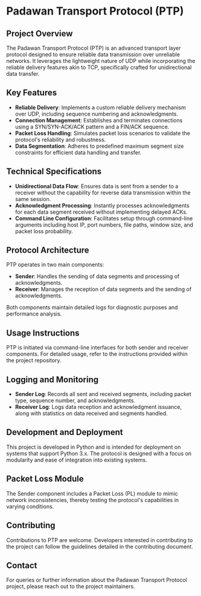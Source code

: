 # Padawan Transport Protocol (PTP)

## Project Overview
The Padawan Transport Protocol (PTP) is an advanced transport layer protocol designed to ensure reliable data transmission over unreliable networks. It leverages the lightweight nature of UDP while incorporating the reliable delivery features akin to TCP, specifically crafted for unidirectional data transfer.

## Key Features
- **Reliable Delivery**: Implements a custom reliable delivery mechanism over UDP, including sequence numbering and acknowledgments.
- **Connection Management**: Establishes and terminates connections using a SYN/SYN-ACK/ACK pattern and a FIN/ACK sequence.
- **Packet Loss Handling**: Simulates packet loss scenarios to validate the protocol's reliability and robustness.
- **Data Segmentation**: Adheres to predefined maximum segment size constraints for efficient data handling and transfer.

## Technical Specifications
- **Unidirectional Data Flow**: Ensures data is sent from a sender to a receiver without the capability for reverse data transmission within the same session.
- **Acknowledgment Processing**: Instantly processes acknowledgments for each data segment received without implementing delayed ACKs.
- **Command Line Configuration**: Facilitates setup through command-line arguments including host IP, port numbers, file paths, window size, and packet loss probability.

## Protocol Architecture
PTP operates in two main components:
- **Sender**: Handles the sending of data segments and processing of acknowledgments.
- **Receiver**: Manages the reception of data segments and the sending of acknowledgments.

Both components maintain detailed logs for diagnostic purposes and performance analysis.

## Usage Instructions
PTP is initiated via command-line interfaces for both sender and receiver components. For detailed usage, refer to the instructions provided within the project repository.

## Logging and Monitoring
- **Sender Log**: Records all sent and received segments, including packet type, sequence number, and acknowledgments.
- **Receiver Log**: Logs data reception and acknowledgment issuance, along with statistics on data received and segments handled.

## Development and Deployment
This project is developed in Python and is intended for deployment on systems that support Python 3.x. The protocol is designed with a focus on modularity and ease of integration into existing systems.

## Packet Loss Module
The Sender component includes a Packet Loss (PL) module to mimic network inconsistencies, thereby testing the protocol's capabilities in varying conditions.

## Contributing
Contributions to PTP are welcome. Developers interested in contributing to the project can follow the guidelines detailed in the contributing document.

## Contact
For queries or further information about the Padawan Transport Protocol project, please reach out to the project maintainers.
